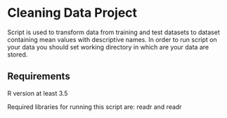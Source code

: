 # Cleaning Data Project

Script is used to transform data from training and test datasets to dataset containing mean values with descriptive names. In order to run script on your data you should set working directory in which are your data are stored.

## Requirements

R version at least 3.5


Required libraries for running this script are: readr and readr
